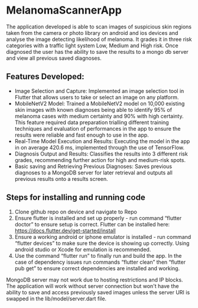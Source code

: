 # MelanomaScannerApp
 
The application developed is able to scan images of suspicious skin regions taken from the camera or photo library on android and ios devices and analyse the image detecting likelihood of melanoma. It grades it in three risk categories with a traffic light system Low, Medium and High risk. Once diagnosed the user has the ability to save the results to a mongo db server and view all previous saved diagnoses.

## Features Developed:
- Image Selection and Capture:
Implemented an image selection tool in Flutter that allows users to take or select an image on any platform.
- MobileNetV2 Model:
Trained a MobileNetV2 model on 10,000 existing skin images with known diagnoses  being able to identify 95% of melanoma cases with medium certainty and 90% with high certainty. This feature required data preparation trialling different training techniques and evaluation of performances in the app to ensure the results were reliable and fast enough to use in the app.
- Real-Time Model Execution and Results:
Executing the model in the app in on average 420.6 ms, implemented through the use of TensorFlow.
- Diagnosis Output and Results:
Classifies the results into 3 different risk grades, recommending further action for high and medium-risk spots.
- Basic saving and Retrieving Previous Diagnoses:
Saves previous diagnoses to a MongoDB server for later retrieval and outputs all previous results onto a results screen.


## Steps for installing and running code 

1. Clone github repo on device and navigate to Repo
2. Ensure flutter is installed and set up properly - run command “flutter doctor” to ensure setup is correct. Flutter can be installed here: https://docs.flutter.dev/get-started/install 
3. Ensure a working android or iphone emulator is installed - run command “flutter devices” to make sure the device is showing up correctly. Using android studio or Xcode for emulation is recommended.
4. Use the command “flutter run” to finally run and build the app. In the case of dependency issues run commands “flutter clean” then “flutter pub get” to ensure correct dependencies are installed and working.

MongoDB server may not work due to hosting restrictions and IP blocks. The application will work without server connection but won't have the ability to save and access previously saved images unless the server URI is swapped in the lib/model/server.dart file. 
